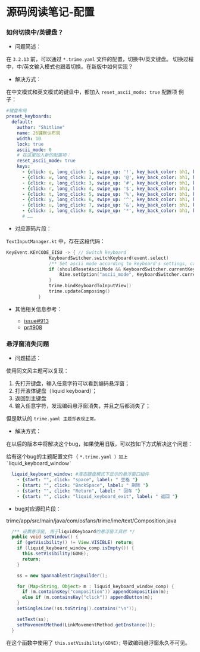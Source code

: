 # 源码阅读笔记-配置

### 如何切换中/英键盘？

* 问题简述：

在 `3.2.13` 前，可以通过 `*.trime.yaml` 文件的配置，切换中/英文键盘。 切换过程中，中/英文输入模式也跟着切换。在新版中如何实现？

* 解决方式：

在中文模式和英文模式的键盘中，都加入 `reset_ascii_mode: true` 配置项 例子：

```yaml
#键盘布局
preset_keyboards:
  default:
    author: "Shitlime"
    name: 26键默认布局
    width: 10
    lock: true
    ascii_mode: 0
    # 在这里加入新的配置项：
    reset_ascii_mode: true
    keys:
      - {click: q, long_click: 1, swipe_up: '!', key_back_color: bh1, key_text_color: wk}
      - {click: w, long_click: 2, swipe_up: '@', key_back_color: bh1, key_text_color: wk}
      - {click: e, long_click: 3, swipe_up: '#', key_back_color: bh1, key_text_color: wk}
      - {click: r, long_click: 4, swipe_up: '$', key_back_color: bh1, key_text_color: wk}
      - {click: t, long_click: 5, swipe_up: '%', key_back_color: bh1, key_text_color: wk}
      - {click: y, long_click: 6, swipe_up: '^', key_back_color: bh1, key_text_color: wk}
      - {click: u, long_click: 7, swipe_up: '&', key_back_color: bh1, key_text_color: wk}
      - {click: i, long_click: 8, swipe_up: '*', key_back_color: bh1, key_text_color: wk}
      # ……
```

* 对应源码片段：

`TextInputManager.kt` 中，存在这段代码：

```kt
KeyEvent.KEYCODE_EISU -> { // Switch keyboard
                KeyboardSwitcher.switchKeyboard(event.select)
                /** Set ascii mode according to keyboard's settings, can not place into [Rime.handleRimeNotification] */
                if (shouldResetAsciiMode && KeyboardSwitcher.currentKeyboard.isResetAsciiMode) {
                    Rime.setOption("ascii_mode", KeyboardSwitcher.currentKeyboard.asciiMode)
                }
                trime.bindKeyboardToInputView()
                trime.updateComposing()
            }
```

*   其他相关信息参考：

    * [issue#913](https://github.com/osfans/trime/issues/913)
    * [pr#908](https://github.com/osfans/trime/pull/908)





### 悬浮窗消失问题



* 问题描述：

使用同文风主题可以复现：

1. 先打开键盘，输入任意字符可以看到编码悬浮窗；
2. 打开液体键盘（liquid keyboard）；
3. 返回到主键盘
4. 输入任意字符，发现编码悬浮窗消失，并且之后都消失了；

但是默认的 `trime.yaml 主题却表现正常。`



* 解决方式：

在以后的版本中将解决这个bug，如果使用旧版，可以按如下方式解决这个问题：



给有这个bug的主题配置文件（ `` *.trime.yaml ）加上 ` ``liquid\_keyboard\_window`` ` ``

```yaml
  liquid_keyboard_window: #液态键盘模式下显示的悬浮窗口組件
    - {start: "", click: "space", label: " 空格 "}
    - {start: "", click: "BackSpace", label: " 删除 "}
    - {start: "", click: "Return", label: " 回车 "}
    - {start: "", click: "liquid_keyboard_exit", label: " 返回 "}
```

* bug对应源码片段：

trime/app/src/main/java/com/osfans/trime/ime/text/Composition.java

```java
  /** 设置悬浮窗, 用于liquidKeyboard的悬浮窗工具栏 */
  public void setWindow() {
    if (getVisibility() != View.VISIBLE) return;
    if (liquid_keyboard_window_comp.isEmpty()) {
      this.setVisibility(GONE);
      return;
    }

    ss = new SpannableStringBuilder();

    for (Map<String, Object> m : liquid_keyboard_window_comp) {
      if (m.containsKey("composition")) appendComposition(m);
      else if (m.containsKey("click")) appendButton(m);
    }
    setSingleLine(!ss.toString().contains("\n"));

    setText(ss);
    setMovementMethod(LinkMovementMethod.getInstance());
  }
```

在这个函数中使用了 `this.setVisibility(GONE);` 导致编码悬浮窗永久不可见。


